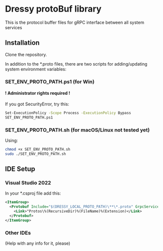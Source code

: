 # Dressy protoBuf library

This is the protocol buffer files for gRPC interface between all system services

## Installation

Clone the repository.

In addition to the *.proto files, there are two scripts for adding/updating system environment variables:

### SET_ENV_PROTO_PATH.ps1 (for Win)

#### ! Administrator rights required !

If you got SecurityError, try this:
```bash
Set-ExecutionPolicy -Scope Process -ExecutionPolicy Bypass
SET_ENV_PROTO_PATH.ps1
```

### SET_ENV_PROTO_PATH.sh (for macOS/Linux not tested yet)

Using:
```bash
chmod +x SET_ENV_PROTO_PATH.sh
sudo ./SET_ENV_PROTO_PATH.sh
```

## IDE Setup
### Visual Studio 2022
In your *.csproj file add this:
```xml
<ItemGroup>
  <Protobuf Include="$(DRESSY_LOCAL_PROTO_PATH)\**\*.proto" GrpcServices="Both">
    <Link>"Protos\%(RecursiveDir)%(FileName)%(Extension)</Link>
  </Protobuf>
</ItemGroup>
```

### Other IDEs

(Help with any info for it, please)
